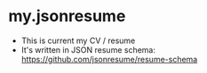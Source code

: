 # my.jsonresume
* This is current my CV / resume
* It's written in JSON resume schema: https://github.com/jsonresume/resume-schema
